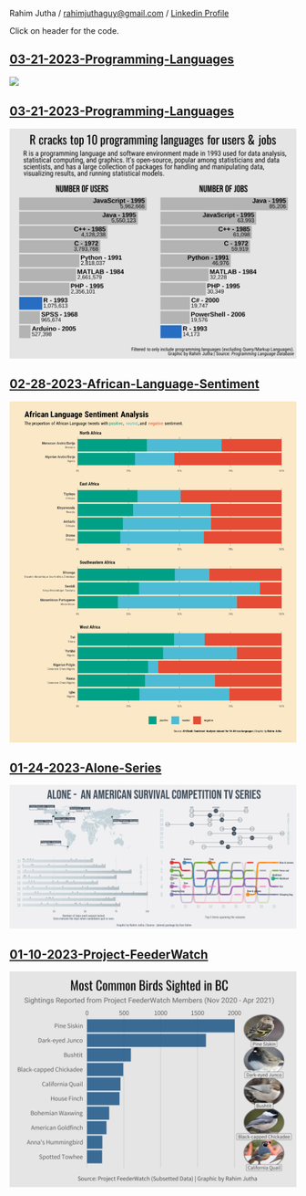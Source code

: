 Rahim Jutha / rahimjuthaguy@gmail.com / [Linkedin Profile](https://www.linkedin.com/in/rahim-jutha/)

Click on header for the code.

## [03-21-2023-Programming-Languages](https://github.com/rjutha/Tidy-Tuesday/tree/main/scripts/2023-08-22-Refugees/line_chart.qmd)

<img src='scripts/03-21-2023-Programming-Languages/final.png'/></a>

## [03-21-2023-Programming-Languages](https://github.com/rjutha/Tidy-Tuesday/tree/main/scripts/03-21-2023-Programming-Languages/Programming%20Langauges.Rmd)

<img src='scripts/03-21-2023-Programming-Languages/pl_plot.png'/></a>

## [02-28-2023-African-Language-Sentiment](https://github.com/rjutha/Tidy-Tuesday/tree/main/scripts/02-28-2023-African-Language-Sentiment/African%20Language%20Sentiment.Rmd)

<img src='scripts/02-28-2023-African-Language-Sentiment/african_language_sentiment.png'/></a>

## [01-24-2023-Alone-Series](https://github.com/rjutha/Tidy-Tuesday/tree/main/scripts/01-24-2023-Alone-Series/Alone%20Analysis.Rmd)

<img src='scripts/01-24-2023-Alone-Series/alone.png'/></a>

## [01-10-2023-Project-FeederWatch](https://github.com/rjutha/Tidy-Tuesday/tree/main/scripts/01-10-2023-Project-FeederWatch/eda_model.Rmd)

<img src='scripts/01-10-2023-Project-FeederWatch/bc_birds.png'/></a>
